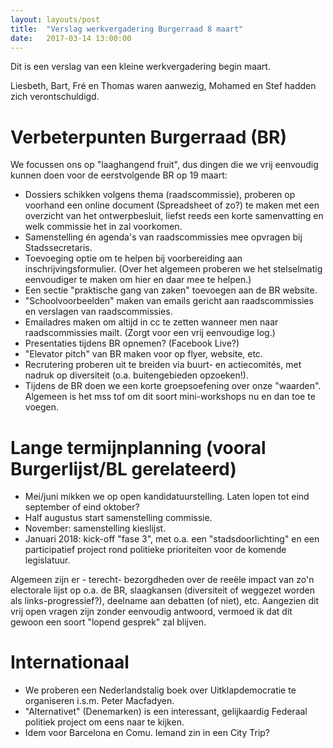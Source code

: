```yaml
---
layout: layouts/post
title:  "Verslag werkvergadering Burgerraad 8 maart"
date:   2017-03-14 13:00:00
---
```


Dit is een verslag van een kleine werkvergadering begin maart.

Liesbeth, Bart, Fré en Thomas waren aanwezig, Mohamed en Stef hadden zich verontschuldigd.

# Verbeterpunten Burgerraad (BR)
We focussen ons op "laaghangend fruit", dus dingen die we vrij eenvoudig kunnen doen voor de eerstvolgende BR op 19 maart:

- Dossiers schikken volgens thema (raadscommissie), proberen op voorhand een online document (Spreadsheet of zo?) te maken met een overzicht van het ontwerpbesluit, liefst reeds een korte samenvatting en welk commissie het in zal voorkomen.
- Samenstelling én agenda's van raadscommissies mee opvragen bij Stadssecretaris.
- Toevoeging optie om te helpen bij voorbereiding aan inschrijvingsformulier. (Over het algemeen proberen we het stelselmatig eenvoudiger te maken om hier en daar mee te helpen.)
- Een sectie "praktische gang van zaken" toevoegen aan de BR website.
- "Schoolvoorbeelden" maken van emails gericht aan raadscommissies en verslagen van raadscommissies.
- Emailadres maken om altijd in cc te zetten wanneer men naar raadscommissies mailt. (Zorgt voor een vrij eenvoudige log.)
- Presentaties tijdens BR opnemen? (Facebook Live?)
- "Elevator pitch" van BR maken voor op flyer, website, etc.
- Recrutering proberen uit te breiden via buurt- en actiecomités, met nadruk op diversiteit (o.a. buitengebieden opzoeken!).
- Tijdens de BR doen we een korte groepsoefening over onze "waarden". Algemeen is het mss tof om dit soort mini-workshops nu en dan toe te voegen.

# Lange termijnplanning (vooral Burgerlijst/BL gerelateerd)
- Mei/juni mikken we op open kandidatuurstelling. Laten lopen tot eind september of eind oktober?
- Half augustus start samenstelling commissie.
- November: samenstelling kieslijst.
- Januari 2018: kick-off "fase 3", met o.a. een "stadsdoorlichting" en een participatief project rond politieke prioriteiten voor de komende legislatuur.

Algemeen zijn er - terecht- bezorgdheden over de reeële impact van zo'n electorale lijst op o.a. de BR, slaagkansen (diversiteit of weggezet worden als links-progressief?), deelname aan debatten (of niet), etc. Aangezien dit vrij open vragen zijn zonder eenvoudig antwoord, vermoed ik dat dit gewoon een soort "lopend gesprek" zal blijven.

# Internationaal
- We proberen een Nederlandstalig boek over Uitklapdemocratie te organiseren i.s.m. Peter Macfadyen.
- "Alternativet" (Denemarken) is een interessant, gelijkaardig Federaal politiek project om eens naar te kijken.
- Idem voor Barcelona en Comu. Iemand zin in een City Trip?

